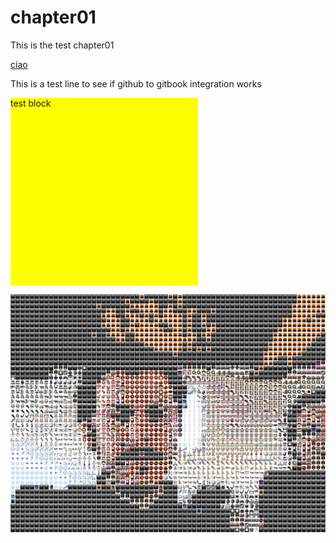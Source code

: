 # chapter01

This is the test chapter01

[ciao](https://www.gitbook.com/download/pdf/book/alessandrocontini/gitbooktest)


This is a test line to see if github to gitbook integration works

<div style="width:300px; height:300px; background-color:yellow; display:block;">test block</div>

![](emojibooth.jpg)